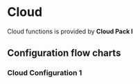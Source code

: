 # Cloud

Cloud functions is provided by <b>Cloud Pack I</b>

## Configuration flow charts

### Cloud Configuration 1
<img src="cloud_config_1.png" alt=""/>